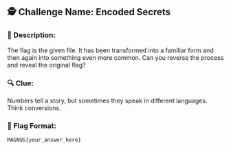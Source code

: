 ## 🕵️ Challenge Name: Encoded Secrets

### 🌟 Description:
The flag is the given file. It has been transformed  into a familiar form and then again into something even more common. Can you reverse the process and reveal the original flag?

### 🔍 Clue:
Numbers tell a story, but sometimes they speak in different languages. Think conversions.

### 🏁 Flag Format:
```
MAGNUS{your_answer_here}
```

